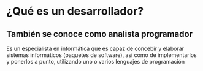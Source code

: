 # ¿Qué es un desarrollador?
## También se conoce como analista programador

Es un especialista en informática que es capaz de concebir y elaborar sistemas informáticos (paquetes de software), así como de implementarlos y ponerlos a punto, utilizando uno o varios lenguajes de programación